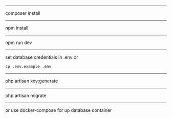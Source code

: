 ***
composer install
***
npm install
***
npm run dev
***
set database credentials in .env or 
```
cp .env.example .env
```
***
php artisan key:generate
***
php artisan migrate
***
or use docker-compose for up database container
